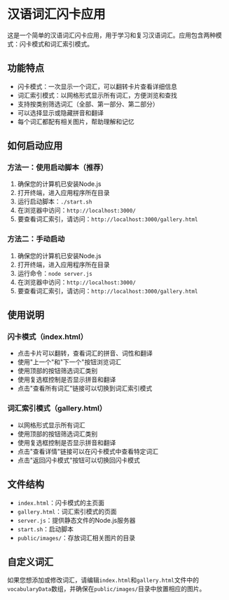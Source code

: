# 汉语词汇闪卡应用

这是一个简单的汉语词汇闪卡应用，用于学习和复习汉语词汇。应用包含两种模式：闪卡模式和词汇索引模式。

## 功能特点

- 闪卡模式：一次显示一个词汇，可以翻转卡片查看详细信息
- 词汇索引模式：以网格形式显示所有词汇，方便浏览和查找
- 支持按类别筛选词汇（全部、第一部分、第二部分）
- 可以选择显示或隐藏拼音和翻译
- 每个词汇都配有相关图片，帮助理解和记忆

## 如何启动应用

### 方法一：使用启动脚本（推荐）

1. 确保您的计算机已安装Node.js
2. 打开终端，进入应用程序所在目录
3. 运行启动脚本：`./start.sh`
4. 在浏览器中访问：`http://localhost:3000/`
5. 要查看词汇索引，请访问：`http://localhost:3000/gallery.html`

### 方法二：手动启动

1. 确保您的计算机已安装Node.js
2. 打开终端，进入应用程序所在目录
3. 运行命令：`node server.js`
4. 在浏览器中访问：`http://localhost:3000/`
5. 要查看词汇索引，请访问：`http://localhost:3000/gallery.html`

## 使用说明

### 闪卡模式（index.html）

- 点击卡片可以翻转，查看词汇的拼音、词性和翻译
- 使用"上一个"和"下一个"按钮浏览词汇
- 使用顶部的按钮筛选词汇类别
- 使用复选框控制是否显示拼音和翻译
- 点击"查看所有词汇"链接可以切换到词汇索引模式

### 词汇索引模式（gallery.html）

- 以网格形式显示所有词汇
- 使用顶部的按钮筛选词汇类别
- 使用复选框控制是否显示拼音和翻译
- 点击"查看详情"链接可以在闪卡模式中查看特定词汇
- 点击"返回闪卡模式"按钮可以切换回闪卡模式

## 文件结构

- `index.html`：闪卡模式的主页面
- `gallery.html`：词汇索引模式的页面
- `server.js`：提供静态文件的Node.js服务器
- `start.sh`：启动脚本
- `public/images/`：存放词汇相关图片的目录

## 自定义词汇

如果您想添加或修改词汇，请编辑`index.html`和`gallery.html`文件中的`vocabularyData`数组，并确保在`public/images/`目录中放置相应的图片。

